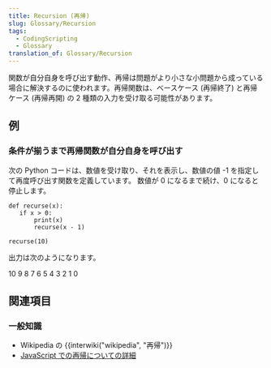 ```yaml
---
title: Recursion (再帰)
slug: Glossary/Recursion
tags:
  - CodingScripting
  - Glossary
translation_of: Glossary/Recursion
---
```

関数が自分自身を呼び出す動作、再帰は問題がより小さな小問題から成っている場合に解決するのに使われます。再帰関数は、ベースケース (再帰終了) と再帰ケース (再帰再開) の 2 種類の入力を受け取る可能性があります。

## 例

### 条件が揃うまで再帰関数が自分自身を呼び出す

次の Python コードは、数値を受け取り、それを表示し、数値の値 -1 を指定して再度呼び出す関数を定義しています。 数値が 0 になるまで続け、0 になると停止します。

    def recurse(x):
       if x > 0:
           print(x)
           recurse(x - 1)

    recurse(10)

出力は次のようになります。

10
9
8
7
6
5
4
3
2
1
0

## 関連項目

### 一般知識

- Wikipedia の {{interwiki("wikipedia", "再帰")}}
- [JavaScript での再帰についての詳細](/ja/docs/Web/JavaScript/Guide/Functions#Recursion)
